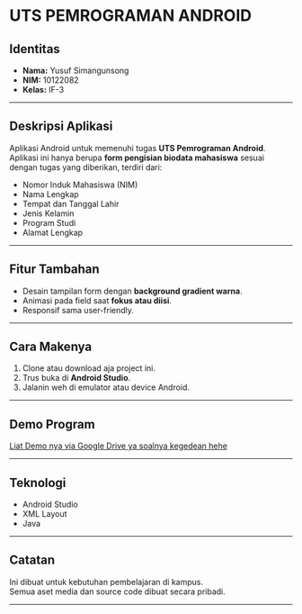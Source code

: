 # UTS PEMROGRAMAN ANDROID

## Identitas
- **Nama:** Yusuf Simangunsong  
- **NIM:** 10122082  
- **Kelas:** IF-3  

---

## Deskripsi Aplikasi

Aplikasi Android untuk memenuhi tugas **UTS Pemrograman Android**.  
Aplikasi ini hanya berupa **form pengisian biodata mahasiswa** sesuai dengan tugas yang diberikan, terdiri dari:

- Nomor Induk Mahasiswa (NIM)
- Nama Lengkap
- Tempat dan Tanggal Lahir
- Jenis Kelamin
- Program Studi
- Alamat Lengkap

---

## Fitur Tambahan

- Desain tampilan form dengan **background gradient warna**.
- Animasi pada field saat **fokus atau diisi**.
- Responsif sama user-friendly.

---

## Cara Makenya

1. Clone atau download aja project ini.
2. Trus buka di **Android Studio**.
3. Jalanin weh di emulator atau device Android.

---

## Demo Program


[Liat Demo nya via Google Drive ya soalnya kegedean hehe](https://drive.google.com/file/d/1G9GMkcEUGa8IB0V-bXeMhddNIfYYRaua/view?usp=drive_link)

---

## Teknologi

- Android Studio
- XML Layout
- Java

---

## Catatan

Ini dibuat untuk kebutuhan pembelajaran di kampus.  
Semua aset media dan source code dibuat secara pribadi.

---

